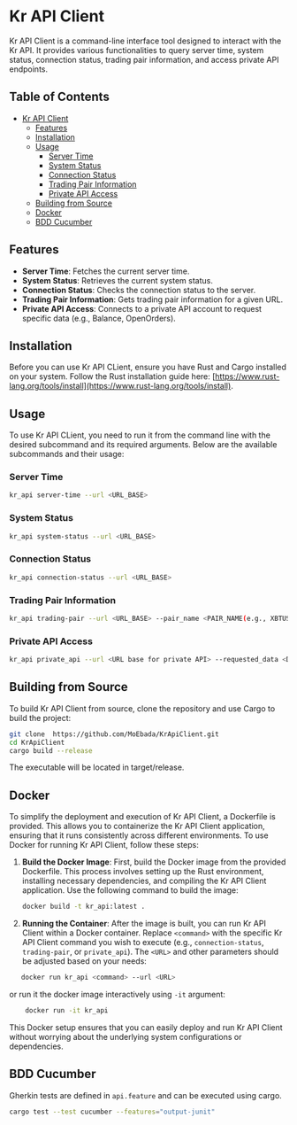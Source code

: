 # Kr API Client

Kr API Client is a command-line interface tool designed to interact with the Kr API. It provides various functionalities to query server time, system status, connection status, trading pair information, and access private API endpoints.

## Table of Contents

- [Kr API Client](#kr-api)
  - [Features](#features)
  - [Installation](#installation)
  - [Usage](#usage)
    - [Server Time](#server-time)
    - [System Status](#system-status)
    - [Connection Status](#connection-status)
    - [Trading Pair Information](#trading-pair-information)
    - [Private API Access](#private-api-access)
  - [Building from Source](#building-from-source)
  - [Docker](#docker)
  - [BDD Cucumber](#bdd-cucumber)

## Features

- **Server Time**: Fetches the current server time.
- **System Status**: Retrieves the current system status.
- **Connection Status**: Checks the connection status to the server.
- **Trading Pair Information**: Gets trading pair information for a given URL.
- **Private API Access**: Connects to a private API account to request specific data (e.g., Balance, OpenOrders).

## Installation

Before you can use Kr API CLient, ensure you have Rust and Cargo installed on your system. Follow the Rust installation guide here: [https://www.rust-lang.org/tools/install](https://www.rust-lang.org/tools/install).

## Usage

To use Kr API CLient, you need to run it from the command line with the desired subcommand and its required arguments. Below are the available subcommands and their usage:

### Server Time
```sh
kr_api server-time --url <URL_BASE>
```

### System Status
```sh
kr_api system-status --url <URL_BASE>
```

### Connection Status
```sh
kr_api connection-status --url <URL_BASE>
```

### Trading Pair Information
```sh
kr_api trading-pair --url <URL_BASE> --pair_name <PAIR_NAME(e.g., XBTUSD)>
```

### Private API Access
```sh
kr_api private_api --url <URL base for private API> --requested_data <Data to request> --api_key <API Key> --private_api_key <Private API Key>
```

## Building from Source
To build Kr API Client from source, clone the repository and use Cargo to build the project:
```sh
git clone  https://github.com/MoEbada/KrApiClient.git
cd KrApiClient
cargo build --release
```
The executable will be located in target/release.

## Docker

To simplify the deployment and execution of Kr API Client, a Dockerfile is provided. This allows you to containerize the Kr API Client application, ensuring that it runs consistently across different environments. To use Docker for running Kr API Client, follow these steps:

1. **Build the Docker Image**: First, build the Docker image from the provided Dockerfile. This process involves setting up the Rust environment, installing necessary dependencies, and compiling the Kr API Client application. Use the following command to build the image:

    ```sh
    docker build -t kr_api:latest .
    ```

2. **Running the Container**: After the image is built, you can run Kr API Client within a Docker container. Replace `<command>` with the specific Kr API Client command you wish to execute (e.g., `connection-status`, `trading-pair`, or `private_api`). The `<URL>` and other parameters should be adjusted based on your needs:
 ```sh
    docker run kr_api <command> --url <URL>
 ```
or run it the docker image interactively using `-it` argument:

```sh
    docker run -it kr_api
```

This Docker setup ensures that you can easily deploy and run Kr API Client without worrying about the underlying system configurations or dependencies.


## BDD Cucumber

Gherkin tests are defined in `api.feature` and can be executed using cargo.
```sh
cargo test --test cucumber --features="output-junit"  
```
